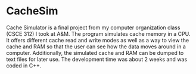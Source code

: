 # CacheSim
Cache Simulator is a final project from my computer organization class (CSCE 312) I took at A&M. The program simulates cache memory in a CPU. It offers different cache read and write modes as well as a way to view the cache and RAM so that the user can see how the data moves around in a computer. Additionally, the simulated cache and RAM can be dumped to text files for later use. The development time was about 2 weeks and was coded in C++.
